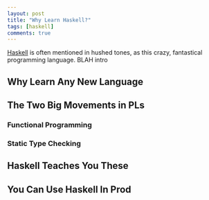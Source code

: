 ```yaml
---
layout: post
title: "Why Learn Haskell?"
tags: [haskell]
comments: true
---
```


[Haskell](https://www.haskell.org/) is often mentioned in hushed tones, as this crazy, fantastical programming language. BLAH intro

## Why Learn Any New Language


## The Two Big Movements in PLs

### Functional Programming

### Static Type Checking

## Haskell Teaches You These

## You Can Use Haskell In Prod
